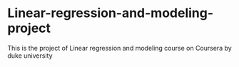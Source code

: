 # Linear-regression-and-modeling-project
This is the project of Linear regression and modeling course on Coursera by duke university
